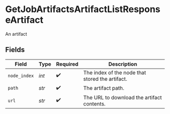 # GetJobArtifactsArtifactListResponseArtifact

An artifact


## Fields

| Field                                           | Type                                            | Required                                        | Description                                     |
| ----------------------------------------------- | ----------------------------------------------- | ----------------------------------------------- | ----------------------------------------------- |
| `node_index`                                    | *int*                                           | :heavy_check_mark:                              | The index of the node that stored the artifact. |
| `path`                                          | *str*                                           | :heavy_check_mark:                              | The artifact path.                              |
| `url`                                           | *str*                                           | :heavy_check_mark:                              | The URL to download the artifact contents.      |